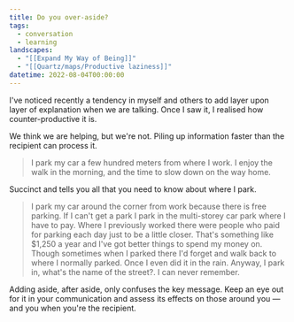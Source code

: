 ```yaml
---
title: Do you over-aside?
tags:
  - conversation
  - learning
landscapes:
  - "[[Expand My Way of Being]]"
  - "[[Quartz/maps/Productive laziness]]"
datetime: 2022-08-04T00:00:00
---
```


I've noticed recently a tendency in myself and others to add layer upon layer of explanation when we are talking. Once I saw it, I realised how counter-productive it is.

We think we are helping, but we're not. Piling up information faster than the recipient can process it.

> I park my car a few hundred meters from where I work. I enjoy the walk in the morning, and the time to slow down on the way home.

Succinct and tells you all that you need to know about where I park.

> I park my car around the corner from work because there is free parking. If I can't get a park I park in the multi-storey car park where I have to pay. Where I previously worked there were people who paid for parking each day just to be a little closer. That's something like $1,250 a year and I've got better things to spend my money on. Though sometimes when I parked there I'd forget and walk back to where I normally parked. Once I even did it in the rain. Anyway, I park in, what's the name of the street?. I can never remember.

Adding aside, after aside, only confuses the key message. Keep an eye out for it in your communication and assess its effects on those around you — and you when you're the recipient.
